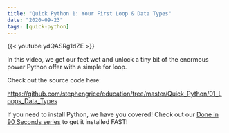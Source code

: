 ```yaml
---
title: "Quick Python 1: Your First Loop & Data Types"
date: "2020-09-23"
tags: [quick-python]
---
```


{{< youtube ydQASRg1dZE >}}

In this video, we get our feet wet and unlock a tiny bit of the enormous power Python offer with a simple for loop.

Check out the source code here:

<https://github.com/stephengrice/education/tree/master/Quick_Python/01_Loops_Data_Types>

If you need to install Python, we have you covered! Check out our [Done in 90 Seconds series](/blog/tags/lte-90-sec) to get it installed FAST!